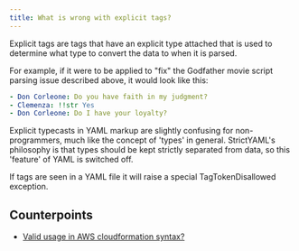 ```yaml
---
title: What is wrong with explicit tags?
---
```


Explicit tags are tags that have an explicit type attached that is used to determine what type to convert the data to when it is parsed.

For example, if it were to be applied to "fix" the Godfather movie script parsing issue described above, it would look like this:

```yaml
- Don Corleone: Do you have faith in my judgment?
- Clemenza: !!str Yes
- Don Corleone: Do I have your loyalty?
```

Explicit typecasts in YAML markup are slightly confusing for non-programmers, much like the concept of 'types' in general. StrictYAML's philosophy is that types should be kept strictly separated from data, so this 'feature' of YAML is switched off.

If tags are seen in a YAML file it will raise a special TagTokenDisallowed exception.


## Counterpoints

- [Valid usage in AWS cloudformation syntax?](https://github.com/crdoconnor/strictyaml/issues/37)
